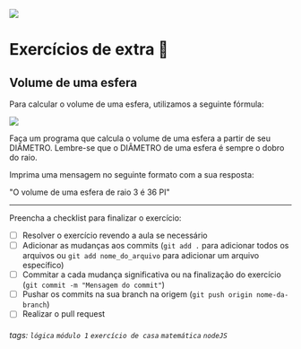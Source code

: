 ![](https://i.imgur.com/xG74tOh.png)

# Exercícios de extra 🌟

## Volume de uma esfera

Para calcular o volume de uma esfera, utilizamos a seguinte fórmula:

![](https://t2.uc.ltmcdn.com/pt/images/0/6/3/img_24360_ins_110423_600.jpg)

Faça um programa que calcula o volume de uma esfera a partir de seu DIÂMETRO. Lembre-se que o DIÂMETRO de uma esfera é sempre o dobro do raio.

Imprima uma mensagem no seguinte formato com a sua resposta:

"O volume de uma esfera de raio 3 é 36 PI"

---

Preencha a checklist para finalizar o exercício:

- [ ] Resolver o exercício revendo a aula se necessário
- [ ] Adicionar as mudanças aos commits (`git add .` para adicionar todos os arquivos ou `git add nome_do_arquivo` para adicionar um arquivo específico)
- [ ] Commitar a cada mudança significativa ou na finalização do exercício (`git commit -m "Mensagem do commit"`)
- [ ] Pushar os commits na sua branch na origem (`git push origin nome-da-branch`)
- [ ] Realizar o pull request

###### tags: `lógica` `módulo 1` `exercício de casa` `matemática` `nodeJS`
